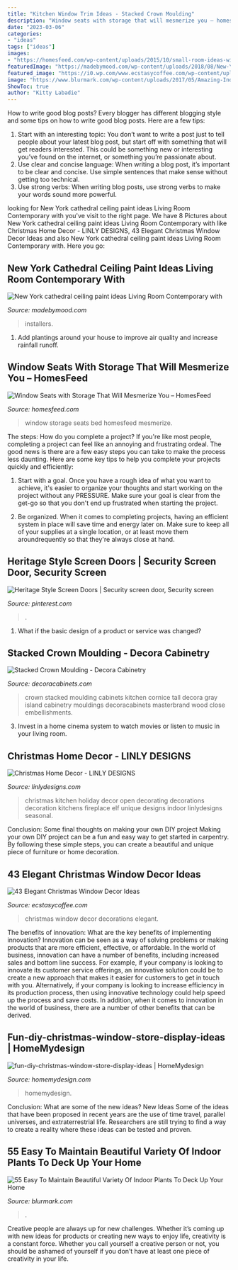 ```yaml
---
title: "Kitchen Window Trim Ideas - Stacked Crown Moulding"
description: "Window seats with storage that will mesmerize you – homesfeed"
date: "2023-03-06"
categories:
- "ideas"
tags: ["ideas"]
images:
- "https://homesfeed.com/wp-content/uploads/2015/10/small-room-ideas-with-window-seats-with-storage-completed-with-bedding-set-plus-wall-scones-and-bed-under-guded.jpg"
featuredImage: "https://madebymood.com/wp-content/uploads/2018/08/New-York-cathedral-ceiling-paint-ideas-Living-Room-Contemporary-with-window-treatment-professionals-high-windows.jpg"
featured_image: "https://i0.wp.com/www.ecstasycoffee.com/wp-content/uploads/2016/10/Christmas-Window-Decorations-Ideas-10.jpg"
image: "https://www.blurmark.com/wp-content/uploads/2017/05/Amazing-Indoor-Plants-Arrangement.jpg"
ShowToc: true
author: "Kitty Labadie"
---
```



How to write good blog posts?
Every blogger has different blogging style and some tips on how to write good blog posts. Here are a few tips: 
1. Start with an interesting topic: You don’t want to write a post just to tell people about your latest blog post, but start off with something that will get readers interested. This could be something new or interesting you’ve found on the internet, or something you’re passionate about. 
2. Use clear and concise language: When writing a blog post, it’s important to be clear and concise. Use simple sentences that make sense without getting too technical. 
3. Use strong verbs: When writing blog posts, use strong verbs to make your words sound more powerful.

	

		
looking for New York cathedral ceiling paint ideas Living Room Contemporary with you've visit to the right page. We have 8 Pictures about New York cathedral ceiling paint ideas Living Room Contemporary with like Christmas Home Decor - LINLY DESIGNS, 43 Elegant Christmas Window Decor Ideas and also New York cathedral ceiling paint ideas Living Room Contemporary with. Here you go:
		
    
## New York Cathedral Ceiling Paint Ideas Living Room Contemporary With

<img loading=lazy src="https://madebymood.com/wp-content/uploads/2018/08/New-York-cathedral-ceiling-paint-ideas-Living-Room-Contemporary-with-window-treatment-professionals-high-windows.jpg" onerror="this.onerror=null;this.src='https://tse2.mm.bing.net/th?id=OIP.alejUgytaNpqCL4GjnUtAQHaLJ&amp;pid=15.1';" alt="New York cathedral ceiling paint ideas Living Room Contemporary with">

_Source: madebymood.com_

>installers. 

	

1. Add plantings around your house to improve air quality and increase rainfall runoff.

    
## Window Seats With Storage That Will Mesmerize You – HomesFeed

<img loading=lazy src="https://homesfeed.com/wp-content/uploads/2015/10/small-room-ideas-with-window-seats-with-storage-completed-with-bedding-set-plus-wall-scones-and-bed-under-guded.jpg" onerror="this.onerror=null;this.src='https://tse3.mm.bing.net/th?id=OIP.24wnEJ1uIGb-hC-KgdEjOAHaLH&amp;pid=15.1';" alt="Window Seats with Storage That Will Mesmerize You – HomesFeed">

_Source: homesfeed.com_

>window storage seats bed homesfeed mesmerize. 

	

The steps: How do you complete a project?
If you're like most people, completing a project can feel like an annoying and frustrating ordeal. The good news is there are a few easy steps you can take to make the process less daunting. Here are some key tips to help you complete your projects quickly and efficiently:
1. Start with a goal. Once you have a rough idea of what you want to achieve, it's easier to organize your thoughts and start working on the project without any PRESSURE. Make sure your goal is clear from the get-go so that you don't end up frustrated when starting the project.

2. Be organized. When it comes to completing projects, having an efficient system in place will save time and energy later on. Make sure to keep all of your supplies at a single location, or at least move them aroundrequently so that they're always close at hand.

    
## Heritage Style Screen Doors | Security Screen Door, Security Screen

<img loading=lazy src="https://i.pinimg.com/736x/ae/cc/b8/aeccb8c85f0eee0ff5188a21bf8a78f5.jpg" onerror="this.onerror=null;this.src='https://tse4.mm.bing.net/th?id=OIP.I-O63wWLrF1nFkcZwhflNwHaJ3&amp;pid=15.1';" alt="Heritage Style Screen Doors | Security screen door, Security screen">

_Source: pinterest.com_

>. 

	

1. What if the basic design of a product or service was changed?

    
## Stacked Crown Moulding - Decora Cabinetry

<img loading=lazy src="https://www.decoracabinets.com/-/media/decora/products/mouldings_accents/stacked_crown_moulding.jpg" onerror="this.onerror=null;this.src='https://tse3.mm.bing.net/th?id=OIP.a7zdUGdKM6S-nYZHmDNorAHaLH&amp;pid=15.1';" alt="Stacked Crown Moulding - Decora Cabinetry">

_Source: decoracabinets.com_

>crown stacked moulding cabinets kitchen cornice tall decora gray island cabinetry mouldings decoracabinets masterbrand wood close embellishments. 

	

3. Invest in a home cinema system to watch movies or listen to music in your living room.

    
## Christmas Home Decor - LINLY DESIGNS

<img loading=lazy src="http://www.linlydesigns.com/wp-content/uploads/2016/11/unique-kitchen-christmas-decorating.jpg" onerror="this.onerror=null;this.src='https://tse3.mm.bing.net/th?id=OIP.OQVehlvKyGkKHxGVuViftwHaLH&amp;pid=15.1';" alt="Christmas Home Decor - LINLY DESIGNS">

_Source: linlydesigns.com_

>christmas kitchen holiday decor open decorating decorations decoration kitchens fireplace elf unique designs indoor linlydesigns seasonal. 

	

Conclusion: Some final thoughts on making your own DIY project
Making your own DIY project can be a fun and easy way to get started in carpentry. By following these simple steps, you can create a beautiful and unique piece of furniture or home decoration.

    
## 43 Elegant Christmas Window Decor Ideas

<img loading=lazy src="https://i0.wp.com/www.ecstasycoffee.com/wp-content/uploads/2016/10/Christmas-Window-Decorations-Ideas-10.jpg" onerror="this.onerror=null;this.src='https://tse3.mm.bing.net/th?id=OIP.3D7_axj7SZlSIYt6HquwPgHaK6&amp;pid=15.1';" alt="43 Elegant Christmas Window Decor Ideas">

_Source: ecstasycoffee.com_

>christmas window decor decorations elegant. 

	

The benefits of innovation: What are the key benefits of implementing innovation?
Innovation can be seen as a way of solving problems or making products that are more efficient, effective, or affordable. In the world of business, innovation can have a number of benefits, including increased sales and bottom line success. For example, if your company is looking to innovate its customer service offerings, an innovative solution could be to create a new approach that makes it easier for customers to get in touch with you. Alternatively, if your company is looking to increase efficiency in its production process, then using innovative technology could help speed up the process and save costs. In addition, when it comes to innovation in the world of business, there are a number of other benefits that can be derived.

    
## Fun-diy-christmas-window-store-display-ideas | HomeMydesign

<img loading=lazy src="https://homemydesign.com/wp-content/uploads/2019/12/fun-diy-christmas-window-store-display-ideas.jpg" onerror="this.onerror=null;this.src='https://tse2.mm.bing.net/th?id=OIP.BklglxYY6Icn0P-i18tR7gHaLO&amp;pid=15.1';" alt="fun-diy-christmas-window-store-display-ideas | HomeMydesign">

_Source: homemydesign.com_

>homemydesign. 

	

Conclusion: What are some of the new ideas?
New Ideas
Some of the ideas that have been proposed in recent years are the use of time travel, parallel universes, and extraterrestrial life. Researchers are still trying to find a way to create a reality where these ideas can be tested and proven.

    
## 55 Easy To Maintain Beautiful Variety Of Indoor Plants To Deck Up Your Home

<img loading=lazy src="https://www.blurmark.com/wp-content/uploads/2017/05/Amazing-Indoor-Plants-Arrangement.jpg" onerror="this.onerror=null;this.src='https://tse3.mm.bing.net/th?id=OIP.nJNGggwiYPevmN2fNpCbrQHaJ4&amp;pid=15.1';" alt="55 Easy To Maintain Beautiful Variety Of Indoor Plants To Deck Up Your Home">

_Source: blurmark.com_

>. 

	

Creative people are always up for new challenges. Whether it’s coming up with new ideas for products or creating new ways to enjoy life, creativity is a constant force. Whether you call yourself a creative person or not, you should be ashamed of yourself if you don’t have at least one piece of creativity in your life.

